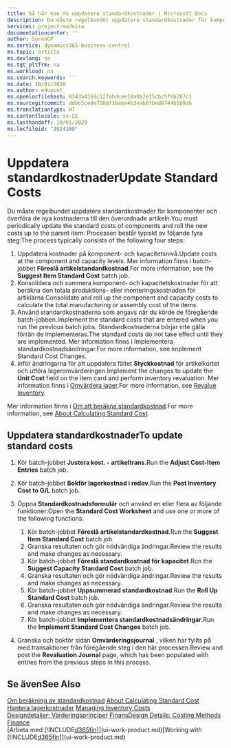 ```yaml
---
title: Så här kan du uppdatera standardkostnader | Microsoft Docs
description: Du måste regelbundet uppdatera standardkostnader för komponenter och överföra de nya kostnaderna till den överordnade artikeln.
services: project-madeira
documentationcenter: ''
author: SorenGP
ms.service: dynamics365-business-central
ms.topic: article
ms.devlang: na
ms.tgt_pltfrm: na
ms.workload: na
ms.search.keywords: ''
ms.date: 10/01/2020
ms.author: edupont
ms.openlocfilehash: 8343a4169c127abdcee18a0a2e15cbc5f6b2b7c1
ms.sourcegitcommit: ddbb5cede750df1baba4b3eab8fbed6744b5b9d6
ms.translationtype: HT
ms.contentlocale: sv-SE
ms.lasthandoff: 10/01/2020
ms.locfileid: "3924109"
---
```

# <a name="update-standard-costs"></a><span data-ttu-id="ca087-103">Uppdatera standardkostnader</span><span class="sxs-lookup"><span data-stu-id="ca087-103">Update Standard Costs</span></span>
<span data-ttu-id="ca087-104">Du måste regelbundet uppdatera standardkostnader för komponenter och överföra de nya kostnaderna till den överordnade artikeln.</span><span class="sxs-lookup"><span data-stu-id="ca087-104">You must periodically update the standard costs of components and roll the new costs up to the parent item.</span></span> <span data-ttu-id="ca087-105">Processen består typiskt av följande fyra steg:</span><span class="sxs-lookup"><span data-stu-id="ca087-105">The process typically consists of the following four steps:</span></span>  

1.  <span data-ttu-id="ca087-106">Uppdatera kostnader på komponent- och kapacitetsnivå.</span><span class="sxs-lookup"><span data-stu-id="ca087-106">Update costs at the component and capacity levels.</span></span> <span data-ttu-id="ca087-107">Mer information finns i batch-jobbet **Föreslå artikelstandardkostnad**.</span><span class="sxs-lookup"><span data-stu-id="ca087-107">For more information, see the **Suggest Item Standard Cost** batch job.</span></span>  
2.  <span data-ttu-id="ca087-108">Konsolidera och summera komponent- och kapacitetskostnader för att beräkna den totala produktions- eller monteringskostnaden för artiklarna.</span><span class="sxs-lookup"><span data-stu-id="ca087-108">Consolidate and roll up the component and capacity costs to calculate the total manufacturing or assembly cost of the items.</span></span>  
3.  <span data-ttu-id="ca087-109">Använd standardkostnaderna som angavs när du körde de föregående batch-jobben.</span><span class="sxs-lookup"><span data-stu-id="ca087-109">Implement the standard costs that are entered when you run the previous batch jobs.</span></span> <span data-ttu-id="ca087-110">Standardkostnaderna börjar inte gälla förrän de implementeras.</span><span class="sxs-lookup"><span data-stu-id="ca087-110">The standard costs do not take effect until they are implemented.</span></span> <span data-ttu-id="ca087-111">Mer information finns i Implementera standardkostnadsändringar.</span><span class="sxs-lookup"><span data-stu-id="ca087-111">For more information, see Implement Standard Cost Changes.</span></span>  
4.  <span data-ttu-id="ca087-112">Inför ändringarna för att uppdatera fältet **Styckkostnad** för artikelkortet och utföra lageromvärderingen.</span><span class="sxs-lookup"><span data-stu-id="ca087-112">Implement the changes to update the **Unit Cost** field on the item card and perform inventory revaluation.</span></span> <span data-ttu-id="ca087-113">Mer information finns i [Omvärdera lager](inventory-how-revalue-inventory.md).</span><span class="sxs-lookup"><span data-stu-id="ca087-113">For more information, see [Revalue Inventory](inventory-how-revalue-inventory.md).</span></span>  

<span data-ttu-id="ca087-114">Mer information finns i [Om att beräkna standardkostnad](finance-about-calculating-standard-cost.md).</span><span class="sxs-lookup"><span data-stu-id="ca087-114">For more information, see [About Calculating Standard Cost](finance-about-calculating-standard-cost.md).</span></span>  
## <a name="to-update-standard-costs"></a><span data-ttu-id="ca087-115">Uppdatera standardkostnader</span><span class="sxs-lookup"><span data-stu-id="ca087-115">To update standard costs</span></span>  
1.  <span data-ttu-id="ca087-116">Kör batch-jobbet **Justera kost. - artikeltrans.**</span><span class="sxs-lookup"><span data-stu-id="ca087-116">Run the **Adjust Cost-Item Entries** batch job.</span></span>  
2.  <span data-ttu-id="ca087-117">Kör batch-jobbet **Bokför lagerkostnad i redov.**</span><span class="sxs-lookup"><span data-stu-id="ca087-117">Run the **Post Inventory Cost to G/L** batch job.</span></span>  
3.  <span data-ttu-id="ca087-118">Öppna **Standardkostnadsformulär** och använd en eller flera av följande funktioner:</span><span class="sxs-lookup"><span data-stu-id="ca087-118">Open the **Standard Cost Worksheet** and use one or more of the following functions:</span></span>  

    1.  <span data-ttu-id="ca087-119">Kör batch-jobbet **Föreslå artikelstandardkostnad**.</span><span class="sxs-lookup"><span data-stu-id="ca087-119">Run the **Suggest Item Standard Cost** batch job.</span></span>  
    2.  <span data-ttu-id="ca087-120">Granska resultaten och gör nödvändiga ändringar.</span><span class="sxs-lookup"><span data-stu-id="ca087-120">Review the results and make changes as necessary.</span></span>  
    3.  <span data-ttu-id="ca087-121">Kör batch-jobbet **Föreslå standardkostnad för kapacitet**.</span><span class="sxs-lookup"><span data-stu-id="ca087-121">Run the **Suggest Capacity Standard Cost** batch job.</span></span>  
    4.  <span data-ttu-id="ca087-122">Granska resultaten och gör nödvändiga ändringar.</span><span class="sxs-lookup"><span data-stu-id="ca087-122">Review the results and make changes as necessary.</span></span>
    5. <span data-ttu-id="ca087-123">Kör batch-jobbet **Uppsummerad standardkostnad**.</span><span class="sxs-lookup"><span data-stu-id="ca087-123">Run the **Roll Up Standard Cost** batch job.</span></span>
    6.  <span data-ttu-id="ca087-124">Granska resultaten och gör nödvändiga ändringar.</span><span class="sxs-lookup"><span data-stu-id="ca087-124">Review the results and make changes as necessary.</span></span>
    7.  <span data-ttu-id="ca087-125">Kör batch-jobbet **Implementera standardkostnadsändringar**.</span><span class="sxs-lookup"><span data-stu-id="ca087-125">Run the **Implement Standard Cost Changes** batch job.</span></span>  
4.  <span data-ttu-id="ca087-126">Granska och bokför sidan **Omvärderingsjournal** , vilken har fyllts på med transaktioner från föregående steg i den här processen.</span><span class="sxs-lookup"><span data-stu-id="ca087-126">Review and post the **Revaluation Journal** page, which has been populated with entries from the previous steps in this process.</span></span>  

## <a name="see-also"></a><span data-ttu-id="ca087-127">Se även</span><span class="sxs-lookup"><span data-stu-id="ca087-127">See Also</span></span>  
 <span data-ttu-id="ca087-128">[Om beräkning av standardkostnad](finance-about-calculating-standard-cost.md) </span><span class="sxs-lookup"><span data-stu-id="ca087-128">[About Calculating Standard Cost](finance-about-calculating-standard-cost.md) </span></span>  
 <span data-ttu-id="ca087-129">[Hantera lagerkostnader](finance-manage-inventory-costs.md) </span><span class="sxs-lookup"><span data-stu-id="ca087-129">[Managing Inventory Costs](finance-manage-inventory-costs.md) </span></span>  
 <span data-ttu-id="ca087-130">[Designdetaljer: Värderingsprinciper](design-details-costing-methods.md) [Finans](finance.md)</span><span class="sxs-lookup"><span data-stu-id="ca087-130">[Design Details: Costing Methods](design-details-costing-methods.md) [Finance](finance.md)</span></span>  
 <span data-ttu-id="ca087-131">[Arbeta med [!INCLUDE[d365fin](includes/d365fin_md.md)]](ui-work-product.md)</span><span class="sxs-lookup"><span data-stu-id="ca087-131">[Working with [!INCLUDE[d365fin](includes/d365fin_md.md)]](ui-work-product.md)</span></span>  
